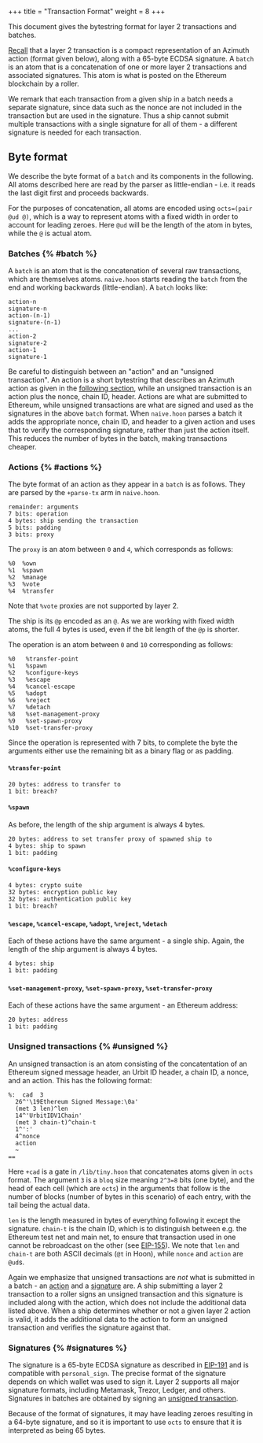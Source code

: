 +++
title = "Transaction Format"
weight = 8
+++

This document gives the bytestring format for layer 2 transactions and batches.

[Recall](/reference/azimuth/l2/layer2.md) that a layer 2 transaction is a compact
representation of an Azimuth action (format given below), along with a 65-byte
ECDSA signature. A `batch` is an atom that is a concatenation of one or more
layer 2 transactions and associated signatures. This atom is what is posted on
the Ethereum blockchain by a roller.

We remark that each transaction from a given ship in a batch needs a separate
signature, since data such as the nonce are not included in the transaction but
are used in the signature. Thus a ship cannot submit multiple transactions with
a single signature for all of them - a different signature is needed for each
transaction.

## Byte format

We describe the byte format of a `batch` and its components in the following.
All atoms described here are read by the parser as little-endian - i.e. it reads
the last digit first and proceeds backwards.

For the purposes of concatenation, all atoms are encoded using `octs=(pair @ud @)`, which is a way to represent atoms with a fixed width in order to account
for leading zeroes. Here `@ud` will be the length of the atom in bytes, while
the `@` is actual atom.

### Batches {% #batch %}

A `batch` is an atom that is the concatenation of several raw transactions,
which are themselves atoms. `naive.hoon` starts reading the `batch` from the end
and working backwards (little-endian). A `batch` looks like:

```
action-n
signature-n
action-(n-1)
signature-(n-1)
...
action-2
signature-2
action-1
signature-1
```

Be careful to distinguish between an "action" and an "unsigned transaction". An
action is a short bytestring that describes an Azimuth action as given in the
[following section](#actions), while an unsigned transaction is an action plus
the nonce, chain ID, header. Actions are what are submitted to Ethereum, while
unsigned transactions are what are signed and used as the signatures in the
above `batch` format. When `naive.hoon` parses a batch it adds the appropriate
nonce, chain ID, and header to a given action and uses that to verify the
corresponding signature, rather than just the action itself. This reduces the
number of bytes in the batch, making transactions cheaper.

### Actions {% #actions %}

The byte format of an action as they appear in a `batch` is as
follows. They are parsed by the `+parse-tx` arm in `naive.hoon`.

```
remainder: arguments
7 bits: operation
4 bytes: ship sending the transaction
5 bits: padding
3 bits: proxy
```

The `proxy` is an atom between `0` and `4`, which corresponds as follows:

```
%0  %own
%1  %spawn
%2  %manage
%3  %vote
%4  %transfer
```

Note that `%vote` proxies are not supported by layer 2.

The ship is its `@p` encoded as an `@`. As we are working with fixed width
atoms, the full 4 bytes is used, even if the bit length of the `@p` is shorter.

The operation is an atom between `0` and `10` corresponding as follows:

```
%0   %transfer-point
%1   %spawn
%2   %configure-keys
%3   %escape
%4   %cancel-escape
%5   %adopt
%6   %reject
%7   %detach
%8   %set-management-proxy
%9   %set-spawn-proxy
%10  %set-transfer-proxy
```

Since the operation is represented with 7 bits, to complete the byte the
arguments either use the remaining bit as a binary flag or as padding.

#### `%transfer-point`

```
20 bytes: address to transfer to
1 bit: breach?
```

#### `%spawn`

As before, the length of the ship argument is always 4 bytes.

```
20 bytes: address to set transfer proxy of spawned ship to
4 bytes: ship to spawn
1 bit: padding
```

#### `%configure-keys`

```
4 bytes: crypto suite
32 bytes: encryption public key
32 bytes: authentication public key
1 bit: breach?
```

#### `%escape`, `%cancel-escape`, `%adopt`, `%reject`, `%detach`

Each of these actions have the same argument - a single ship. Again, the length
of the ship argument is always 4 bytes.

```
4 bytes: ship
1 bit: padding
```

#### `%set-management-proxy`, `%set-spawn-proxy`, `%set-transfer-proxy`

Each of these actions have the same argument - an Ethereum address:

```
20 bytes: address
1 bit: padding
```

### Unsigned transactions {% #unsigned %}

An unsigned transaction is an atom consisting of the concatentation of an Ethereum signed
message header, an Urbit ID header, a chain ID, a nonce, and an action. This has the following format:

```hoon
%:  cad  3
  26^'\19Ethereum Signed Message:\0a'
  (met 3 len)^len
  14^'UrbitIDV1Chain'
  (met 3 chain-t)^chain-t
  1^':'
  4^nonce
  action
  ~
==
```

Here `+cad` is a gate in `/lib/tiny.hoon` that concatenates atoms given in `octs` format. The
argument `3` is a `bloq` size meaning `2^3=8` bits (one byte), and the head of
each cell (which are `octs`) in the arguments that follow is the number of blocks (number of bytes
in this scenario) of each entry, with the tail being the actual data.

`len` is the length measured in bytes of everything following it except the
signature. `chain-t` is the chain ID, which is to distinguish between e.g. the
Ethereum test net and main net, to ensure that transaction used in one cannot be
rebroadcast on the other (see
[EIP-155](https://eips.ethereum.org/EIPS/eip-155)). We note that `len` and
`chain-t` are both ASCII decimals (`@t` in Hoon), while `nonce` and `action` are
`@ud`s.

Again we emphasize that unsigned transactions are _not_ what is submitted in a
batch - an [action](#actions) and a [signature](#signatures) are. A ship
submitting a layer 2 transaction to a roller signs an unsigned transaction and
this signature is included along with the action, which does not include the
additional data listed above. When a ship determines whether or not a given
layer 2 action is valid, it adds the additional data to the action to form an
unsigned transaction and verifies the signature against that.

### Signatures {% #signatures %}

The signature is a 65-byte ECDSA signature as described in
[EIP-191](https://eips.ethereum.org/EIPS/eip-191) and is compatible with
`personal_sign`. The precise format of the signature depends on which wallet was
used to sign it. Layer 2 supports all major signature formats, including
Metamask, Trezor, Ledger, and others. Signatures in batches are obtained by signing
an [unsigned transaction](#unsigned).

Because of the format of signatures, it may have leading zeroes resulting in a
64-byte signature, and so it is important to use `octs` to ensure that it is
interpreted as being 65 bytes.

